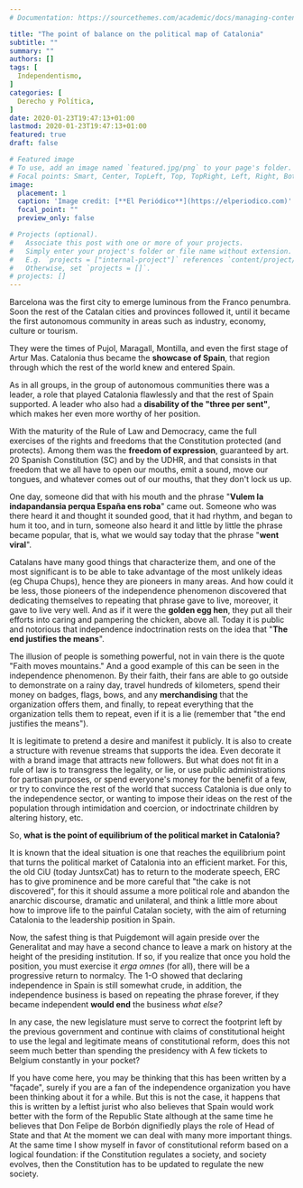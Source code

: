 ```yaml
---
# Documentation: https://sourcethemes.com/academic/docs/managing-content/

title: "The point of balance on the political map of Catalonia"
subtitle: ""
summary: ""
authors: []
tags: [
  Independentismo,
]
categories: [
  Derecho y Política,
]
date: 2020-01-23T19:47:13+01:00
lastmod: 2020-01-23T19:47:13+01:00
featured: true
draft: false

# Featured image
# To use, add an image named `featured.jpg/png` to your page's folder.
# Focal points: Smart, Center, TopLeft, Top, TopRight, Left, Right, BottomLeft, Bottom, BottomRight.
image:
  placement: 1
  caption: 'Image credit: [**El Periódico**](https://elperiodico.com)'
  focal_point: ""
  preview_only: false

# Projects (optional).
#   Associate this post with one or more of your projects.
#   Simply enter your project's folder or file name without extension.
#   E.g. `projects = ["internal-project"]` references `content/project/deep-learning/index.md`.
#   Otherwise, set `projects = []`.
# projects: []
---
```


Barcelona was the first city to emerge luminous from the Franco penumbra. Soon the rest of the Catalan cities and provinces followed it, until it became the first autonomous community in areas such as industry, economy, culture or tourism.

They were the times of Pujol, Maragall, Montilla, and even the first stage of Artur Mas. Catalonia thus became the **showcase of Spain**, that region through which the rest of the world knew and entered Spain.

As in all groups, in the group of autonomous communities there was a leader, a role that played Catalonia flawlessly and that the rest of Spain supported. A leader who also had a **disability of the "three per sent"**, which makes her even more worthy of her position.

With the maturity of the Rule of Law and Democracy, came the full exercises of the rights and freedoms that the Constitution protected (and protects). Among them was the **freedom of expression**, guaranteed by art. 20 Spanish Constitution (SC) and by the UDHR, and that consists in that freedom that we all have to open our mouths, emit a sound, move our tongues, and whatever comes out of our mouths, that they don't lock us up.

One day, someone did that with his mouth and the phrase "**Vulem la indapandansia perqua España ens roba**" came out. Someone who was there heard it and thought it sounded good, that it had rhythm, and began to hum it too, and in turn, someone also heard it and little by little the phrase became popular, that is, what we would say today that the phrase "**went viral**".

Catalans have many good things that characterize them, and one of the most significant is to be able to take advantage of the most unlikely ideas (eg Chupa Chups), hence they are pioneers in many areas. And how could it be less, those pioneers of the independence phenomenon discovered that dedicating themselves to repeating that phrase gave to live, moreover, it gave to live very well. And as if it were the **golden egg hen**, they put all their efforts into caring and pampering the chicken, above all. Today it is public and notorious that independence indoctrination rests on the idea that "**The end justifies the means**".

The illusion of people is something powerful, not in vain there is the quote "Faith moves mountains." And a good example of this can be seen in the independence phenomenon. By their faith, their fans are able to go outside to demonstrate on a rainy day, travel hundreds of kilometers, spend their money on badges, flags, bows, and any **merchandising** that the organization offers them, and finally, to repeat everything that the organization tells them to repeat, even if it is a lie (remember that "the end justifies the means").

It is legitimate to pretend a desire and manifest it publicly. It is also to create a structure with revenue streams that supports the idea. Even decorate it with a brand image that attracts new followers. But what does not fit in a rule of law is to transgress the legality, or lie, or use public administrations for partisan purposes, or spend everyone's money for the benefit of a few, or try to convince the rest of the world that success Catalonia is due only to the independence sector, or wanting to impose their ideas on the rest of the population through intimidation and coercion, or indoctrinate children by altering history, etc.

So, **what is the point of equilibrium of the political market in Catalonia?**

It is known that the ideal situation is one that reaches the equilibrium point that turns the political market of Catalonia into an efficient market. For this, the old CiU (today JuntsxCat) has to return to the moderate speech, ERC has to give prominence and be more careful that "the cake is not discovered", for this it should assume a more political role and abandon the anarchic discourse, dramatic and unilateral, and think a little more about how to improve life to the painful Catalan society, with the aim of returning Catalonia to the leadership position in Spain.

Now, the safest thing is that Puigdemont will again preside over the Generalitat and may have a second chance to leave a mark on history at the height of the presiding institution. If so, if you realize that once you hold the position, you must exercise it _erga omnes_ (for all), there will be a progressive return to normalcy. The 1-O showed that declaring independence in Spain is still somewhat crude, in addition, the independence business is based on repeating the phrase forever, if they became independent **would end** the business _what else?_

In any case, the new legislature must serve to correct the footprint left by the previous government and continue with claims of constitutional height to use the legal and legitimate means of constitutional reform, does this not seem much better than spending the presidency with A few tickets to Belgium constantly in your pocket?

If you have come here, you may be thinking that this has been written by a "façade", surely if you are a fan of the independence organization you have been thinking about it for a while. But this is not the case, it happens that this is written by a leftist jurist who also believes that Spain would work better with the form of the Republic State although at the same time he believes that Don Felipe de Borbón dignifiedly plays the role of Head of State and that At the moment we can deal with many more important things. At the same time I show myself in favor of constitutional reform based on a logical foundation: if the Constitution regulates a society, and society evolves, then the Constitution has to be updated to regulate the new society.
